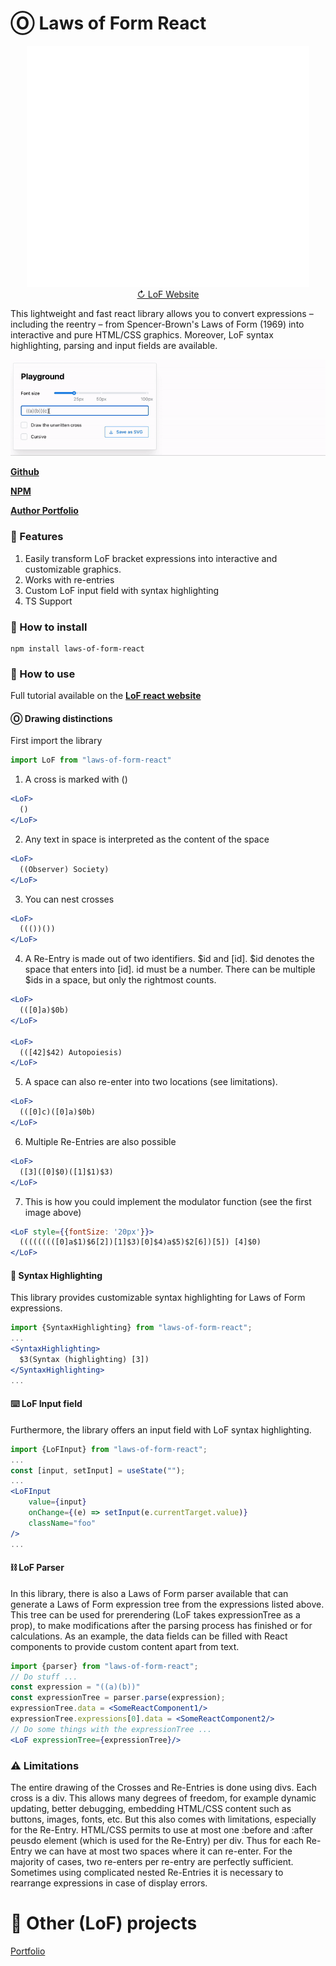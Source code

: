 # Ⓞ  Laws of Form React 
<p align="center">
<a href="https://lof-react.web.app/" target="_blank">
  <img src="https://github.com/Kevger/Laws-of-Form-React/blob/8e090ce44a1a6fa00faf16fa3b9e2b60f1057ab3/docs/modulator.svg" />
  </br>
  ↻ LoF Website
</a>
</p>

This lightweight and fast react library allows you to convert expressions – including the reentry – from Spencer-Brown's Laws of Form (1969) into interactive and pure HTML/CSS graphics. Moreover, LoF syntax highlighting, parsing and input fields are available.

<p align="center">
<a href="https://lof-react.web.app/" target="_blank">
  <img src="https://github.com/Kevger/Laws-of-Form-React/blob/8e090ce44a1a6fa00faf16fa3b9e2b60f1057ab3/docs/demo.gif" />
  </a>
</p>


**[Github](https://github.com/Kevger/Laws-of-Form-React)**

**[NPM](https://www.npmjs.com/package/laws-of-form-react)**

**[Author Portfolio](https://kevingerman.de/)**


### 🚀 Features

1) Easily transform LoF bracket expressions into interactive and customizable  graphics.
2) Works with re-entries
3) Custom LoF input field with syntax highlighting
4) TS Support


### 👷 How to install

```
npm install laws-of-form-react
```

### 🔧 How to use
Full tutorial available on the **[LoF react website](https://lof-react.web.app/)**



#### Ⓞ Drawing distinctions 

First import the library
```jsx
import LoF from "laws-of-form-react"
```

1) A cross is marked with ()
```jsx
<LoF>
  ()
</LoF>
```

2) Any text in space is interpreted as the content of the space
```jsx
<LoF>
  ((Observer) Society)
</LoF>
```

3) You can nest crosses
```jsx
<LoF>
  ((())())
</LoF>
```

4) A Re-Entry is made out of two identifiers. $id and [id]. $id denotes the space that enters into [id]. id must be a number. There can be multiple $ids in a space, but only the rightmost counts.
```jsx
<LoF>
  (([0]a)$0b)
</LoF>

<LoF>
  (([42]$42) Autopoiesis)
</LoF>
```

5) A space can also re-enter into two locations (see limitations).
```jsx
<LoF>
  (([0]c)([0]a)$0b)
</LoF>
```

6) Multiple Re-Entries are also possible
```jsx
<LoF>
  ([3]([0]$0)([1]$1)$3)
</LoF>
```

7) This is how you could implement the modulator function (see the first image above)
```jsx
<LoF style={{fontSize: '20px'}}>
  (((((((([0]a$1)$6[2])[1]$3)[0]$4)a$5)$2[6])[5]) [4]$0)
</LoF>
```


#### 🌈 Syntax Highlighting
This library provides customizable syntax highlighting for Laws of Form expressions.
```jsx
import {SyntaxHighlighting} from "laws-of-form-react";
...
<SyntaxHighlighting>
  $3(Syntax (highlighting) [3])
</SyntaxHighlighting>
...
```

#### ⌨️ LoF Input field
Furthermore, the library offers an input field with LoF syntax highlighting.
```jsx
import {LoFInput} from "laws-of-form-react";
...
const [input, setInput] = useState("");
...
<LoFInput
    value={input}
    onChange={(e) => setInput(e.currentTarget.value)}
    className="foo"
/>
...
```

#### ⛓️ LoF Parser
In this library, there is also a Laws of Form parser available that can generate a Laws of Form expression tree from the expressions listed above. This tree can be used for prerendering (LoF takes expressionTree as a prop), to make modifications after the parsing process has finished or for calculations. As an example, the data fields can be filled with React components to provide custom content apart from text.

```jsx
import {parser} from "laws-of-form-react";
// Do stuff ...
const expression = "((a)(b))"
const expressionTree = parser.parse(expression);
expressionTree.data = <SomeReactComponent1/>
expressionTree.expressions[0].data = <SomeReactComponent2/>
// Do some things with the expressionTree ...
<LoF expressionTree={expressionTree}/>
```


### ⚠ Limitations
The entire drawing of the Crosses and Re-Entries is done using divs. Each cross is a div. This allows many degrees of freedom, for example dynamic updating, better debugging, embedding HTML/CSS content such as buttons, images, fonts, etc. But this also comes with limitations, especially for the Re-Entry. HTML/CSS permits to use at most one :before and :after peusdo element (which is used for the Re-Entry) per div. Thus for each Re-Entry we can have at most two spaces where it can re-enter. For the majority of cases, two re-enters per re-entry are perfectly sufficient. Sometimes using complicated nested Re-Entries it is necessary to rearrange expressions in case of display errors.

# 🥨 Other (LoF) projects

[Portfolio](https://kevingerman.de)

